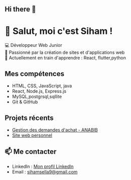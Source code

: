 ## Hi there 👋

# 👋 Salut, moi c'est Siham !

💻 Développeur Web Junior  
🚀 Passionné par la création de sites et d'applications web  
🌱 Actuellement en train d'apprendre : React, flutter,python 

## Mes compétences
- HTML, CSS, JavaScript, java
- React, Node.js, Express.js
- MySQL,postgrsql,sqllite
- Git & GitHub

## Projets récents
- [Gestion des demandes d'achat - ANABIB](https://github.com/TON_USERNAME/anabib-gestion-achats)
- [Site web personnel](https://github.com/TON_USERNAME/portfolio)

## 📫 Me contacter
- LinkedIn : [Mon profil LinkedIn](https://www.linkedin.com/in/tonprofil)
- Email : sihamsella9@gmail.com
